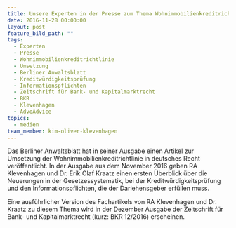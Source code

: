```yaml
---
title: Unsere Experten in der Presse zum Thema Wohnimmobilienkreditrichtlinie
date: 2016-11-28 00:00:00
layout: post
feature_bild_path: ""
tags:
  - Experten
  - Presse
  - Wohnimmobilienkreditrichtlinie
  - Umsetzung
  - Berliner Anwaltsblatt
  - Kreditwürdigkeitsprüfung
  - Informationspflichten
  - Zeitschrift für Bank- und Kapitalmarktrecht
  - BKR
  - Klevenhagen
  - AdvoAdvice
topics:
  - medien
team_member: kim-oliver-klevenhagen
---
```



Das Berliner Anwaltsblatt hat in seiner Ausgabe einen Artikel zur Umsetzung der Wohnimmobilienkreditrichtlinie in deutsches Recht veröffentlicht. In der Ausgabe aus dem November 2016 geben RA Klevenhagen und Dr. Erik Olaf Kraatz einen ersten Überblick über die Neuerungen in der Gesetzessystematik, bei der Kreditwürdigkeitsprüfung und den Informationspflichten, die der Darlehensgeber erfüllen muss.

Eine ausführlicher Version des Fachartikels von RA Klevenhagen und Dr. Kraatz zu diesem Thema wird in der Dezember Ausgabe der Zeitschrift für Bank- und Kapitalmarktrecht (kurz: BKR 12/2016) erscheinen.